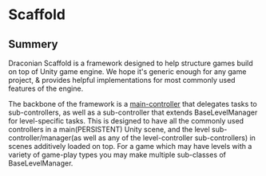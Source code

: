 # Scaffold #

## Summery ##
Draconian Scaffold is a framework designed to help structure games build on top of Unity game engine. We hope it's generic enough for any game project, & provides helpful implementations for most commonly used features of the engine. 

The backbone of the framework is a 
[main-controller](/main_controller.md) 
that delegates tasks to sub-controllers, as well as a sub-controller that extends BaseLevelManager for level-specific tasks. This is designed to have all the commonly used controllers in a main(PERSISTENT) Unity scene, and the level sub-controller/manager(as well as any of the level-controller sub-controllers) in scenes additively loaded on top. For a game which may have levels with a variety of game-play types you may make multiple sub-classes of BaseLevelManager. 
